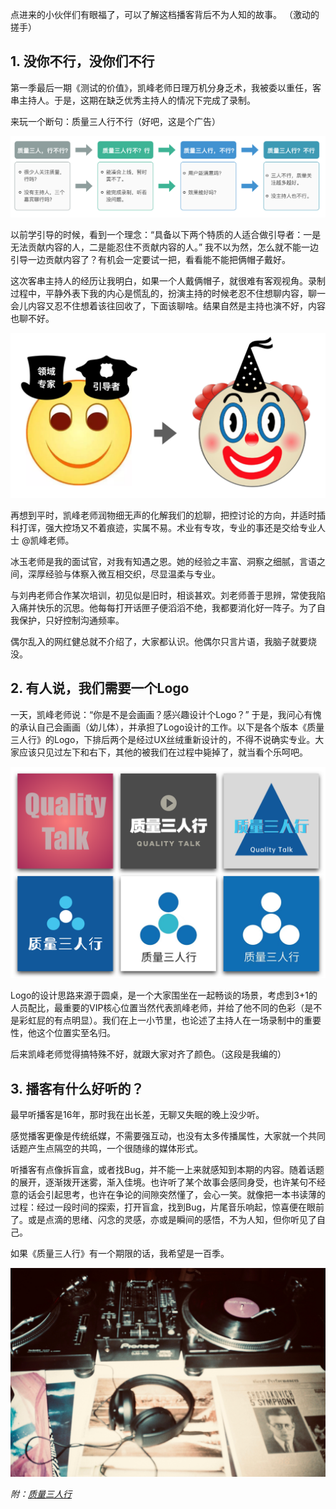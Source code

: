 点进来的小伙伴们有眼福了，可以了解这档播客背后不为人知的故事。
（激动的搓手）

## 1. 没你不行，没你们不行

第一季最后一期《测试的价值》，凯峰老师日理万机分身乏术，我被委以重任，客串主持人。于是，这期在缺乏优秀主持人的情况下完成了录制。

来玩一个断句：质量三人行不行（好吧，这是个广告）

<img src="a/11.png" alt="品质图片" style="zoom:50%;" />

以前学引导的时候，看到一个理念：“具备以下两个特质的人适合做引导者：一是无法贡献内容的人，二是能忍住不贡献内容的人。” 我不以为然，怎么就不能一边引导一边贡献内容了？有机会一定要试一把，看看能不能把俩帽子戴好。

这次客串主持人的经历让我明白，如果一个人戴俩帽子，就很难有客观视角。录制过程中，平静外表下我的内心是慌乱的，扮演主持的时候老忍不住想聊内容，聊一会儿内容又忍不住想着该往回收了，下面该聊啥。结果自然是主持也演不好，内容也聊不好。

<img src="a/12.png" alt="品质图片" style="zoom:50%;" />

再想到平时，凯峰老师润物细无声的化解我们的尬聊，把控讨论的方向，并适时插科打诨，强大控场又不着痕迹，实属不易。术业有专攻，专业的事还是交给专业人士 @凯峰老师。

冰玉老师是我的面试官，对我有知遇之恩。她的经验之丰富、洞察之细腻，言语之间，深厚经验与体察入微互相交织，尽显温柔与专业。

与刘冉老师合作某次培训，初见似是旧时，相谈甚欢。刘老师善于思辨，常使我陷入痛并快乐的沉思。他每每打开话匣子便滔滔不绝，我都要消化好一阵子。为了自我保护，只好控制沟通频率。

偶尔乱入的网红健总就不介绍了，大家都认识。他偶尔只言片语，我脑子就要烧没。

## 2. 有人说，我们需要一个Logo

一天，凯峰老师说：“你是不是会画画？感兴趣设计个Logo？” 于是，我问心有愧的承认自己会画画（幼儿体），并承担了Logo设计的工作。以下是各个版本《质量三人行》的Logo，下排后两个是经过UX丝绒重新设计的，不得不说确实专业。大家应该只见过左下和右下，其他的被我们在过程中毙掉了，就当看个乐呵吧。

<img src="a/13.png" alt="品质图片" style="zoom:50%;" />

Logo的设计思路来源于圆桌，是一个大家围坐在一起畅谈的场景，考虑到3+1的人员配比，最重要的VIP核心位置当然代表凯峰老师，并给了他不同的色彩（是不是彩虹屁的有点明显）。我们在上一小节里，也论述了主持人在一场录制中的重要性，他这个位置实至名归。

后来凯峰老师觉得搞特殊不好，就跟大家对齐了颜色。（这段是我编的）

## 3. 播客有什么好听的？

最早听播客是16年，那时我在出长差，无聊又失眠的晚上没少听。

感觉播客更像是传统纸媒，不需要强互动，也没有太多传播属性，大家就一个共同话题产生点隔空的共鸣，一个很随缘的媒体形式。

听播客有点像拆盲盒，或者找Bug，并不能一上来就感知到本期的内容。随着话题的展开，逐渐拨开迷雾，渐入佳境。也许听了某个故事会感同身受，也许某句不经意的话会引起思考，也许在争论的间隙突然懂了，会心一笑。就像把一本书读薄的过程：经过一段时间的探索，打开盲盒，找到Bug，片尾音乐响起，惊喜便在眼前了。或是点滴的思绪、闪念的灵感，亦或是瞬间的感悟，不为人知，但你听见了自己。

如果《质量三人行》有一个期限的话，我希望是一百季。

<img src="a/14.jpg" alt="品质图片" style="zoom:50%;" />

_附：[质量三人行](https://qapodcast.typlog.io/)_